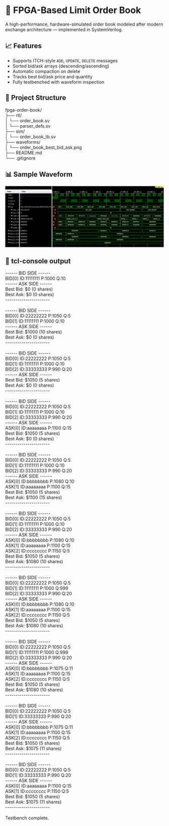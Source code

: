 # 🚀 FPGA-Based Limit Order Book

A high-performance, hardware-simulated order book modeled after modern exchange architecture — implemented in SystemVerilog.

## 📈 Features

- Supports ITCH-style `ADD`, `UPDATE`, `DELETE` messages
- Sorted bid/ask arrays (descending/ascending)
- Automatic compaction on delete
- Tracks best bid/ask price and quantity
- Fully testbenched with waveform inspection

## 📂 Project Structure
fpga-order-book/<br>
├── rtl/<br>
│   └── order_book.sv<br>
│   └── parser_defs.sv<br>
├── sim/<br>
│   └── order_book_tb.sv<br>
├── waveforms/<br>
│   └── order_book_best_bid_ask.png<br>
├── README.md<br>
└── .gitignore<br>

## 📊 Sample Waveform

![Waveform](waveforms/order_book_best_bid_ask.png)

## 💬 tcl-console output

------ BID SIDE ------ <br>
BID[0] ID:11111111 P:1000 Q:10 <br>
------ ASK SIDE ------ <br>
Best Bid: $0 (0 shares) <br>
Best Ask: $0 (0 shares) <br>
---------------------- <br>
 <br>
------ BID SIDE ------ <br>
BID[0] ID:22222222 P:1050 Q:5 <br>
BID[1] ID:11111111 P:1000 Q:10 <br>
------ ASK SIDE ------ <br>
Best Bid: $1000 (10 shares) <br>
Best Ask: $0 (0 shares) <br>
---------------------- <br>
 <br>
------ BID SIDE ------ <br>
BID[0] ID:22222222 P:1050 Q:5 <br>
BID[1] ID:11111111 P:1000 Q:10 <br>
BID[2] ID:33333333 P:990 Q:20 <br>
------ ASK SIDE ------ <br>
Best Bid: $1050 (5 shares) <br>
Best Ask: $0 (0 shares) <br>
---------------------- <br>
 <br>
------ BID SIDE ------ <br>
BID[0] ID:22222222 P:1050 Q:5 <br>
BID[1] ID:11111111 P:1000 Q:10 <br>
BID[2] ID:33333333 P:990 Q:20 <br>
------ ASK SIDE ------ <br>
ASK[0] ID:aaaaaaaa P:1100 Q:15 <br>
Best Bid: $1050 (5 shares) <br>
Best Ask: $0 (0 shares) <br>
---------------------- <br>
 <br>
------ BID SIDE ------ <br>
BID[0] ID:22222222 P:1050 Q:5 <br>
BID[1] ID:11111111 P:1000 Q:10 <br>
BID[2] ID:33333333 P:990 Q:20 <br>
------ ASK SIDE ------ <br>
ASK[0] ID:bbbbbbbb P:1080 Q:10 <br>
ASK[1] ID:aaaaaaaa P:1100 Q:15 <br>
Best Bid: $1050 (5 shares) <br>
Best Ask: $1100 (15 shares) <br>
---------------------- <br>
 <br>
------ BID SIDE ------ <br>
BID[0] ID:22222222 P:1050 Q:5 <br>
BID[1] ID:11111111 P:1000 Q:10 <br>
BID[2] ID:33333333 P:990 Q:20 <br>
------ ASK SIDE ------ <br>
ASK[0] ID:bbbbbbbb P:1080 Q:10 <br>
ASK[1] ID:aaaaaaaa P:1100 Q:15 <br>
ASK[2] ID:cccccccc P:1150 Q:5 <br>
Best Bid: $1050 (5 shares) <br>
Best Ask: $1080 (10 shares) <br>
---------------------- <br>
 <br>
------ BID SIDE ------ <br>
BID[0] ID:22222222 P:1050 Q:5 <br>
BID[1] ID:11111111 P:1000 Q:999 <br>
BID[2] ID:33333333 P:990 Q:20 <br>
------ ASK SIDE ------ <br>
ASK[0] ID:bbbbbbbb P:1080 Q:10 <br>
ASK[1] ID:aaaaaaaa P:1100 Q:15 <br>
ASK[2] ID:cccccccc P:1150 Q:5 <br>
Best Bid: $1050 (5 shares) <br>
Best Ask: $1080 (10 shares) <br>
---------------------- <br>
 <br>
------ BID SIDE ------ <br>
BID[0] ID:22222222 P:1050 Q:5 <br>
BID[1] ID:11111111 P:1000 Q:999 <br>
BID[2] ID:33333333 P:990 Q:20 <br>
------ ASK SIDE ------ <br>
ASK[0] ID:bbbbbbbb P:1075 Q:11 <br>
ASK[1] ID:aaaaaaaa P:1100 Q:15 <br>
ASK[2] ID:cccccccc P:1150 Q:5 <br>
Best Bid: $1050 (5 shares) <br>
Best Ask: $1080 (10 shares) <br>
---------------------- <br>
 <br>
------ BID SIDE ------ <br>
BID[0] ID:22222222 P:1050 Q:5 <br>
BID[1] ID:33333333 P:990 Q:20 <br>
------ ASK SIDE ------ <br>
ASK[0] ID:bbbbbbbb P:1075 Q:11 <br>
ASK[1] ID:aaaaaaaa P:1100 Q:15 <br>
ASK[2] ID:cccccccc P:1150 Q:5 <br>
Best Bid: $1050 (5 shares) <br>
Best Ask: $1075 (11 shares) <br>
---------------------- <br>
 <br>
------ BID SIDE ------ <br>
BID[0] ID:22222222 P:1050 Q:5 <br>
BID[1] ID:33333333 P:990 Q:20 <br>
------ ASK SIDE ------ <br>
ASK[0] ID:aaaaaaaa P:1100 Q:15 <br>
ASK[1] ID:cccccccc P:1150 Q:5 <br>
Best Bid: $1050 (5 shares) <br>
Best Ask: $1075 (11 shares) <br>
---------------------- <br>
 <br>
Testbench complete. <br>
